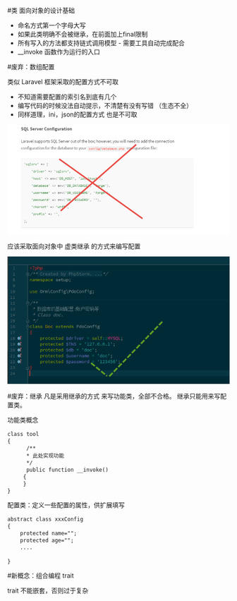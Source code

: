 #类 面向对象的设计基础

* 命名方式第一个字母大写
* 如果此类明确不会被继承，在前面加上final限制
* 所有写入的方法都支持链式调用模型  - 需要工具自动完成配合
* __invoke 函数作为运行的入口

#废弃：数组配置

类似 Laravel 框架采取的配置方式不可取

* 不知道需要配置的索引名到底有几个
* 编写代码的时候没法自动提示，不清楚有没有写错 （生态不全）
* 同样道理，ini，json的配置方式 也是不可取

![](数组配置方式.png)


应该采取面向对象中 虚类继承 的方式来编写配置

![](继承的配置方式.png)

#废弃：继承
凡是采用继承的方式 来写功能类，全部不合格。
继承只能用来写配置类。

功能类概念

```
class tool
{
      /**
      * 此处实现功能
      */
      public function __invoke()
     {
     }
}

```

配置类：定义一些配置的属性，供扩展填写
```
abstract class xxxConfig
{
    protected name="";
    protected age="";
    ....
    
}
```
#新概念：组合编程 trait

trait 不能嵌套，否则过于复杂
